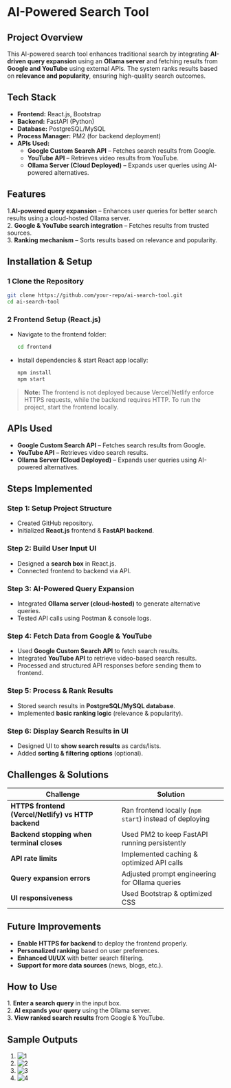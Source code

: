 # AI-Powered Search Tool

##  Project Overview
This AI-powered search tool enhances traditional search by integrating **AI-driven query expansion** using an **Ollama server** and fetching results from **Google and YouTube** using external APIs. The system ranks results based on **relevance and popularity**, ensuring high-quality search outcomes.

## Tech Stack
- **Frontend:** React.js, Bootstrap
- **Backend:** FastAPI (Python)
- **Database:** PostgreSQL/MySQL
- **Process Manager:** PM2 (for backend deployment)
- **APIs Used:**
  - **Google Custom Search API** – Fetches search results from Google.
  - **YouTube API** – Retrieves video results from YouTube.
  - **Ollama Server (Cloud Deployed)** – Expands user queries using AI-powered alternatives.

##  Features
1.**AI-powered query expansion** – Enhances user queries for better search results using a cloud-hosted Ollama server.  
2. **Google & YouTube search integration** – Fetches results from trusted sources.  
3. **Ranking mechanism** – Sorts results based on relevance and popularity.  

##  Installation & Setup

### 1️ Clone the Repository
```bash
git clone https://github.com/your-repo/ai-search-tool.git
cd ai-search-tool
```

### 2 Frontend Setup (React.js)
- Navigate to the frontend folder:
  ```bash
  cd frontend
  ```
- Install dependencies & start React app locally:
  ```bash
  npm install
  npm start
  ```
> **Note:** The frontend is not deployed because Vercel/Netlify enforce HTTPS requests, while the backend requires HTTP. To run the project, start the frontend locally.

##  APIs Used
- **Google Custom Search API** – Fetches search results from Google.
- **YouTube API** – Retrieves video search results.
- **Ollama Server (Cloud Deployed)** – Expands user queries using AI-powered alternatives.

##  Steps Implemented

###  Step 1: Setup Project Structure
- Created GitHub repository.
- Initialized **React.js** frontend & **FastAPI backend**.

###  Step 2: Build User Input UI
- Designed a **search box** in React.js.
- Connected frontend to backend via API.

###  Step 3: AI-Powered Query Expansion
- Integrated **Ollama server (cloud-hosted)** to generate alternative queries.
- Tested API calls using Postman & console logs.

###  Step 4: Fetch Data from Google & YouTube
- Used **Google Custom Search API** to fetch search results.
- Integrated **YouTube API** to retrieve video-based search results.
- Processed and structured API responses before sending them to frontend.

###  Step 5: Process & Rank Results
- Stored search results in **PostgreSQL/MySQL database**.
- Implemented **basic ranking logic** (relevance & popularity).

###  Step 6: Display Search Results in UI
- Designed UI to **show search results** as cards/lists.
- Added **sorting & filtering options** (optional).

##  Challenges & Solutions
| Challenge | Solution |
|-----------|---------|
| **HTTPS frontend (Vercel/Netlify) vs HTTP backend** | Ran frontend locally (`npm start`) instead of deploying |
| **Backend stopping when terminal closes** | Used PM2 to keep FastAPI running persistently |
| **API rate limits** | Implemented caching & optimized API calls |
| **Query expansion errors** | Adjusted prompt engineering for Ollama queries |
| **UI responsiveness** | Used Bootstrap & optimized CSS |

##  Future Improvements
- **Enable HTTPS for backend** to deploy the frontend properly.
- **Personalized ranking** based on user preferences.
- **Enhanced UI/UX** with better search filtering.
- **Support for more data sources** (news, blogs, etc.).

##  How to Use
1️. **Enter a search query** in the input box.  
2️. **AI expands your query** using the Ollama server.  
3. **View ranked search results** from Google & YouTube.  

##  Sample Outputs
1. ![1](https://github.com/user-attachments/assets/40f7574e-639f-471e-8c1b-1df9fcb7fa7f)
2. ![2](https://github.com/user-attachments/assets/e4d2ce01-91c0-4faa-a141-1deaa9fea050)
3. ![3](https://github.com/user-attachments/assets/5f4fd6bf-9c5d-4c77-8d86-1fea5605b877)
4. ![4](https://github.com/user-attachments/assets/7c8932dd-9825-47e9-8c24-5c75fa21d6c8)








